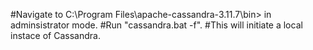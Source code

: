 #Navigate to C:\Program Files\apache-cassandra-3.11.7\bin> in adminsistrator mode.
#Run "cassandra.bat -f".
#This will initiate a local instace of Cassandra.
